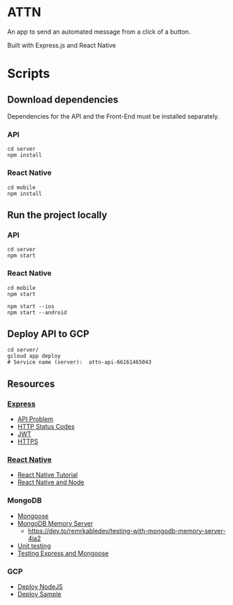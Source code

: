 # ATTN

An app to send an automated message from a click of a button.

Built with Express.js and React Native

# Scripts

## Download dependencies

Dependencies for the API and the Front-End must be installed separately.

### API

```
cd server
npm install
```

### React Native

```
cd mobile
npm install
```

## Run the project locally

### API

```
cd server
npm start
```

### React Native

```
cd mobile
npm start

npm start --ios
npm start --android
```

## Deploy API to GCP
```
cd server/
gcloud app deploy
# Service name (server):  attn-api-66161465043
```


## Resources

### [Express](https://expressjs.com/)
- [API Problem](https://www.npmjs.com/package/api-problem)
- [HTTP Status Codes](https://developer.mozilla.org/en-US/docs/Web/HTTP/Status)
- [JWT](https://medium.com/@joenjenga/securing-your-apis-node-js-using-jwt-46c5d5d99ccd)
- [HTTPS](https://timonweb.com/javascript/running-expressjs-server-over-https/)

### [React Native](https://reactnative.dev/)
- [React Native Tutorial](https://youtu.be/VozPNrt-LfE)
- [React Native and Node](https://www.asapdevelopers.com/build-a-react-native-login-app-with-node-js-backend/)
### MongoDB
- [Mongoose](https://mongoosejs.com/)
- [MongoDB Memory Server](https://nodkz.github.io/mongodb-memory-server/)
  - https://dev.to/remrkabledev/testing-with-mongodb-memory-server-4ja2
- [Unit testing](https://www.makeuseof.com/express-apis-jest-test/)
- [Testing Express and Mongoose](https://www.freecodecamp.org/news/how-to-test-in-express-and-mongoose-apps/ )

### GCP
- [Deploy NodeJS](https://cloud.google.com/nodejs/getting-started)
- [Deploy Sample](https://billmartin.io/blog/how-to-build-and-deploy-a-nodejs-api-on-google-cloud)